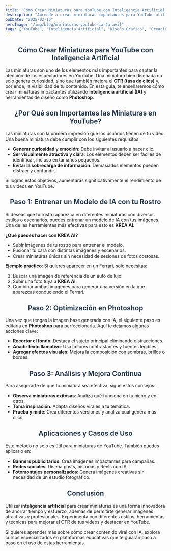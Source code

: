 ```yaml
---
title: "Cómo Crear Miniaturas para YouTube con Inteligencia Artificial: Guía Paso a Paso"
description: "Aprende a crear miniaturas impactantes para YouTube utilizando inteligencia artificial. Descubre herramientas como KREA AI y técnicas de edición en Photoshop para mejorar el CTR de tus videos."
pubDate: "2025-02-15"
heroImage: "/img/blog/miniaturas-youtube-ia-4a.avif"
tags: ["YouTube", "Inteligencia Artificial", "Diseño Gráfico", "Creación de Contenido"]
---
```


<div style="text-align:center; font-size: 1em; font-weight: bold; color: #2c3e50;">
    <h2>Cómo Crear Miniaturas para YouTube con Inteligencia Artificial</h2>
</div>

Las miniaturas son uno de los elementos más importantes para captar la atención de los espectadores en YouTube. Una miniatura bien diseñada no solo genera curiosidad, sino que también mejora el **CTR (tasa de clics)** y, por ende, la visibilidad de tu contenido. En esta guía, te enseñaremos cómo crear miniaturas impactantes utilizando **inteligencia artificial (IA)** y herramientas de diseño como **Photoshop**.

<div style="text-align:center; font-size: 1em; font-weight: bold; color: #2c3e50;">
    <h2>¿Por Qué son Importantes las Miniaturas en YouTube?</h2>
</div>

Las miniaturas son la primera impresión que los usuarios tienen de tu video. Una buena miniatura debe cumplir con los siguientes requisitos:

- **Generar curiosidad y emoción**: Debe invitar al usuario a hacer clic.
- **Ser visualmente atractiva y clara**: Los elementos deben ser fáciles de identificar, incluso en tamaños pequeños.
- **Evitar la sobrecarga de información**: Demasiados elementos pueden distraer y confundir.

Si logras estos objetivos, aumentarás significativamente el rendimiento de tus videos en YouTube.

<div style="text-align:center; font-size: 1em; font-weight: bold; color: #2c3e50;">
    <h2>Paso 1: Entrenar un Modelo de IA con tu Rostro</h2>
</div>

Si deseas que tu rostro aparezca en diferentes miniaturas con diversos estilos o escenarios, puedes entrenar un modelo de IA con tus imágenes. Una de las herramientas más efectivas para esto es **KREA AI**.

**¿Qué puedes hacer con KREA AI?**

- Subir imágenes de tu rostro para entrenar el modelo.
- Fusionar tu cara con distintas imágenes y escenarios.
- Crear miniaturas únicas sin necesidad de sesiones de fotos costosas.

**Ejemplo práctico**: Si quieres aparecer en un Ferrari, solo necesitas:

1. Buscar una imagen de referencia de un auto de lujo.
2. Subir una foto tuya a **KREA AI**.
3. Combinar ambas imágenes para generar una versión en la que aparezcas conduciendo el Ferrari.

<div style="text-align:center; font-size: 1em; font-weight: bold; color: #2c3e50;">
    <h2>Paso 2: Optimización en Photoshop</h2>
</div>

Una vez que tengas la imagen base generada con IA, el siguiente paso es editarla en **Photoshop** para perfeccionarla. Aquí te dejamos algunas acciones clave:

- **Recortar el fondo**: Destaca el sujeto principal eliminando distracciones.
- **Añadir texto llamativo**: Usa colores contrastantes y fuentes legibles.
- **Agregar efectos visuales**: Mejora la composición con sombras, brillos o bordes.

<div style="text-align:center; font-size: 1em; font-weight: bold; color: #2c3e50;">
    <h2>Paso 3: Análisis y Mejora Continua</h2>
</div>

Para asegurarte de que tu miniatura sea efectiva, sigue estos consejos:

- **Observa miniaturas exitosas**: Analiza qué funciona en tu nicho y en otros.
- **Toma inspiración**: Adapta diseños virales a tu temática.
- **Prueba y mide**: Crea diferentes versiones y analiza cuál genera más clics.

<div style="text-align:center; font-size: 1em; font-weight: bold; color: #2c3e50;">
    <h2>Aplicaciones y Casos de Uso</h2>
</div>

Este método no solo es útil para miniaturas de YouTube. También puedes aplicarlo en:

- **Banners publicitarios**: Crea imágenes impactantes para campañas.
- **Redes sociales**: Diseña posts, historias y Reels con IA.
- **Fotomontajes personalizados**: Genera imágenes creativas sin necesidad de un estudio fotográfico.

<div style="text-align:center; font-size: 1em; font-weight: bold; color: #2c3e50;">
    <h2>Conclusión</h2>
</div>

Utilizar **inteligencia artificial** para crear miniaturas es una forma innovadora de ahorrar tiempo y esfuerzo, además de permitirte generar imágenes atractivas y profesionales. Experimenta con diferentes estilos, herramientas y técnicas para mejorar el CTR de tus videos y destacar en YouTube.

Si quieres aprender más sobre cómo crear contenido viral con IA, explora cursos especializados en plataformas educativas que te guiarán paso a paso en el uso de estas herramientas.